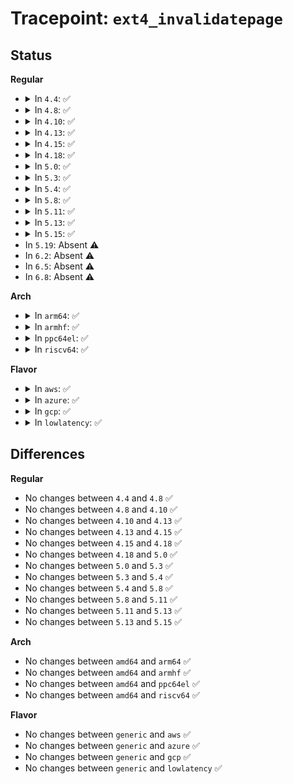 # Tracepoint: <code>ext4_invalidatepage</code>

## Status
<b>Regular</b>
<ul>
<li>
<details>
<summary>In <code>4.4</code>: ✅</summary>

Event:

```c
struct trace_event_raw_ext4_invalidatepage_op {
    struct trace_entry ent;
    dev_t dev;
    ino_t ino;
    long unsigned int index;
    unsigned int offset;
    unsigned int length;
    char __data[0];
};
```
Function:

```c
void trace_event_raw_event_ext4_invalidatepage_op(void *__data, struct page *page, unsigned int offset, unsigned int length);
```
</details>
</li>
<li>
<details>
<summary>In <code>4.8</code>: ✅</summary>

Event:

```c
struct trace_event_raw_ext4_invalidatepage_op {
    struct trace_entry ent;
    dev_t dev;
    ino_t ino;
    long unsigned int index;
    unsigned int offset;
    unsigned int length;
    char __data[0];
};
```
Function:

```c
void trace_event_raw_event_ext4_invalidatepage_op(void *__data, struct page *page, unsigned int offset, unsigned int length);
```
</details>
</li>
<li>
<details>
<summary>In <code>4.10</code>: ✅</summary>

Event:

```c
struct trace_event_raw_ext4_invalidatepage_op {
    struct trace_entry ent;
    dev_t dev;
    ino_t ino;
    long unsigned int index;
    unsigned int offset;
    unsigned int length;
    char __data[0];
};
```
Function:

```c
void trace_event_raw_event_ext4_invalidatepage_op(void *__data, struct page *page, unsigned int offset, unsigned int length);
```
</details>
</li>
<li>
<details>
<summary>In <code>4.13</code>: ✅</summary>

Event:

```c
struct trace_event_raw_ext4_invalidatepage_op {
    struct trace_entry ent;
    dev_t dev;
    ino_t ino;
    long unsigned int index;
    unsigned int offset;
    unsigned int length;
    char __data[0];
};
```
Function:

```c
void trace_event_raw_event_ext4_invalidatepage_op(void *__data, struct page *page, unsigned int offset, unsigned int length);
```
</details>
</li>
<li>
<details>
<summary>In <code>4.15</code>: ✅</summary>

Event:

```c
struct trace_event_raw_ext4_invalidatepage_op {
    struct trace_entry ent;
    dev_t dev;
    ino_t ino;
    long unsigned int index;
    unsigned int offset;
    unsigned int length;
    char __data[0];
};
```
Function:

```c
void trace_event_raw_event_ext4_invalidatepage_op(void *__data, struct page *page, unsigned int offset, unsigned int length);
```
</details>
</li>
<li>
<details>
<summary>In <code>4.18</code>: ✅</summary>

Event:

```c
struct trace_event_raw_ext4_invalidatepage_op {
    struct trace_entry ent;
    dev_t dev;
    ino_t ino;
    long unsigned int index;
    unsigned int offset;
    unsigned int length;
    char __data[0];
};
```
Function:

```c
void trace_event_raw_event_ext4_invalidatepage_op(void *__data, struct page *page, unsigned int offset, unsigned int length);
```
</details>
</li>
<li>
<details>
<summary>In <code>5.0</code>: ✅</summary>

Event:

```c
struct trace_event_raw_ext4_invalidatepage_op {
    struct trace_entry ent;
    dev_t dev;
    ino_t ino;
    long unsigned int index;
    unsigned int offset;
    unsigned int length;
    char __data[0];
};
```
Function:

```c
void trace_event_raw_event_ext4_invalidatepage_op(void *__data, struct page *page, unsigned int offset, unsigned int length);
```
</details>
</li>
<li>
<details>
<summary>In <code>5.3</code>: ✅</summary>

Event:

```c
struct trace_event_raw_ext4_invalidatepage_op {
    struct trace_entry ent;
    dev_t dev;
    ino_t ino;
    long unsigned int index;
    unsigned int offset;
    unsigned int length;
    char __data[0];
};
```
Function:

```c
void trace_event_raw_event_ext4_invalidatepage_op(void *__data, struct page *page, unsigned int offset, unsigned int length);
```
</details>
</li>
<li>
<details>
<summary>In <code>5.4</code>: ✅</summary>

Event:

```c
struct trace_event_raw_ext4_invalidatepage_op {
    struct trace_entry ent;
    dev_t dev;
    ino_t ino;
    long unsigned int index;
    unsigned int offset;
    unsigned int length;
    char __data[0];
};
```
Function:

```c
void trace_event_raw_event_ext4_invalidatepage_op(void *__data, struct page *page, unsigned int offset, unsigned int length);
```
</details>
</li>
<li>
<details>
<summary>In <code>5.8</code>: ✅</summary>

Event:

```c
struct trace_event_raw_ext4_invalidatepage_op {
    struct trace_entry ent;
    dev_t dev;
    ino_t ino;
    long unsigned int index;
    unsigned int offset;
    unsigned int length;
    char __data[0];
};
```
Function:

```c
void trace_event_raw_event_ext4_invalidatepage_op(void *__data, struct page *page, unsigned int offset, unsigned int length);
```
</details>
</li>
<li>
<details>
<summary>In <code>5.11</code>: ✅</summary>

Event:

```c
struct trace_event_raw_ext4_invalidatepage_op {
    struct trace_entry ent;
    dev_t dev;
    ino_t ino;
    long unsigned int index;
    unsigned int offset;
    unsigned int length;
    char __data[0];
};
```
Function:

```c
void trace_event_raw_event_ext4_invalidatepage_op(void *__data, struct page *page, unsigned int offset, unsigned int length);
```
</details>
</li>
<li>
<details>
<summary>In <code>5.13</code>: ✅</summary>

Event:

```c
struct trace_event_raw_ext4_invalidatepage_op {
    struct trace_entry ent;
    dev_t dev;
    ino_t ino;
    long unsigned int index;
    unsigned int offset;
    unsigned int length;
    char __data[0];
};
```
Function:

```c
void trace_event_raw_event_ext4_invalidatepage_op(void *__data, struct page *page, unsigned int offset, unsigned int length);
```
</details>
</li>
<li>
<details>
<summary>In <code>5.15</code>: ✅</summary>

Event:

```c
struct trace_event_raw_ext4_invalidatepage_op {
    struct trace_entry ent;
    dev_t dev;
    ino_t ino;
    long unsigned int index;
    unsigned int offset;
    unsigned int length;
    char __data[0];
};
```
Function:

```c
void trace_event_raw_event_ext4_invalidatepage_op(void *__data, struct page *page, unsigned int offset, unsigned int length);
```
</details>
</li>
<li>
In <code>5.19</code>: Absent ⚠️
</li>
<li>
In <code>6.2</code>: Absent ⚠️
</li>
<li>
In <code>6.5</code>: Absent ⚠️
</li>
<li>
In <code>6.8</code>: Absent ⚠️
</li>
</ul>
<b>Arch</b>
<ul>
<li>
<details>
<summary>In <code>arm64</code>: ✅</summary>

Event:

```c
struct trace_event_raw_ext4_invalidatepage_op {
    struct trace_entry ent;
    dev_t dev;
    ino_t ino;
    long unsigned int index;
    unsigned int offset;
    unsigned int length;
    char __data[0];
};
```
Function:

```c
void trace_event_raw_event_ext4_invalidatepage_op(void *__data, struct page *page, unsigned int offset, unsigned int length);
```
</details>
</li>
<li>
<details>
<summary>In <code>armhf</code>: ✅</summary>

Event:

```c
struct trace_event_raw_ext4_invalidatepage_op {
    struct trace_entry ent;
    dev_t dev;
    ino_t ino;
    long unsigned int index;
    unsigned int offset;
    unsigned int length;
    char __data[0];
};
```
Function:

```c
void trace_event_raw_event_ext4_invalidatepage_op(void *__data, struct page *page, unsigned int offset, unsigned int length);
```
</details>
</li>
<li>
<details>
<summary>In <code>ppc64el</code>: ✅</summary>

Event:

```c
struct trace_event_raw_ext4_invalidatepage_op {
    struct trace_entry ent;
    dev_t dev;
    ino_t ino;
    long unsigned int index;
    unsigned int offset;
    unsigned int length;
    char __data[0];
};
```
Function:

```c
void trace_event_raw_event_ext4_invalidatepage_op(void *__data, struct page *page, unsigned int offset, unsigned int length);
```
</details>
</li>
<li>
<details>
<summary>In <code>riscv64</code>: ✅</summary>

Event:

```c
struct trace_event_raw_ext4_invalidatepage_op {
    struct trace_entry ent;
    dev_t dev;
    ino_t ino;
    long unsigned int index;
    unsigned int offset;
    unsigned int length;
    char __data[0];
};
```
Function:

```c
void trace_event_raw_event_ext4_invalidatepage_op(void *__data, struct page *page, unsigned int offset, unsigned int length);
```
</details>
</li>
</ul>
<b>Flavor</b>
<ul>
<li>
<details>
<summary>In <code>aws</code>: ✅</summary>

Event:

```c
struct trace_event_raw_ext4_invalidatepage_op {
    struct trace_entry ent;
    dev_t dev;
    ino_t ino;
    long unsigned int index;
    unsigned int offset;
    unsigned int length;
    char __data[0];
};
```
Function:

```c
void trace_event_raw_event_ext4_invalidatepage_op(void *__data, struct page *page, unsigned int offset, unsigned int length);
```
</details>
</li>
<li>
<details>
<summary>In <code>azure</code>: ✅</summary>

Event:

```c
struct trace_event_raw_ext4_invalidatepage_op {
    struct trace_entry ent;
    dev_t dev;
    ino_t ino;
    long unsigned int index;
    unsigned int offset;
    unsigned int length;
    char __data[0];
};
```
Function:

```c
void trace_event_raw_event_ext4_invalidatepage_op(void *__data, struct page *page, unsigned int offset, unsigned int length);
```
</details>
</li>
<li>
<details>
<summary>In <code>gcp</code>: ✅</summary>

Event:

```c
struct trace_event_raw_ext4_invalidatepage_op {
    struct trace_entry ent;
    dev_t dev;
    ino_t ino;
    long unsigned int index;
    unsigned int offset;
    unsigned int length;
    char __data[0];
};
```
Function:

```c
void trace_event_raw_event_ext4_invalidatepage_op(void *__data, struct page *page, unsigned int offset, unsigned int length);
```
</details>
</li>
<li>
<details>
<summary>In <code>lowlatency</code>: ✅</summary>

Event:

```c
struct trace_event_raw_ext4_invalidatepage_op {
    struct trace_entry ent;
    dev_t dev;
    ino_t ino;
    long unsigned int index;
    unsigned int offset;
    unsigned int length;
    char __data[0];
};
```
Function:

```c
void trace_event_raw_event_ext4_invalidatepage_op(void *__data, struct page *page, unsigned int offset, unsigned int length);
```
</details>
</li>
</ul>

## Differences
<b>Regular</b>
<ul>
<li>
No changes between <code>4.4</code> and <code>4.8</code> ✅
</li>
<li>
No changes between <code>4.8</code> and <code>4.10</code> ✅
</li>
<li>
No changes between <code>4.10</code> and <code>4.13</code> ✅
</li>
<li>
No changes between <code>4.13</code> and <code>4.15</code> ✅
</li>
<li>
No changes between <code>4.15</code> and <code>4.18</code> ✅
</li>
<li>
No changes between <code>4.18</code> and <code>5.0</code> ✅
</li>
<li>
No changes between <code>5.0</code> and <code>5.3</code> ✅
</li>
<li>
No changes between <code>5.3</code> and <code>5.4</code> ✅
</li>
<li>
No changes between <code>5.4</code> and <code>5.8</code> ✅
</li>
<li>
No changes between <code>5.8</code> and <code>5.11</code> ✅
</li>
<li>
No changes between <code>5.11</code> and <code>5.13</code> ✅
</li>
<li>
No changes between <code>5.13</code> and <code>5.15</code> ✅
</li>
</ul>
<b>Arch</b>
<ul>
<li>
No changes between <code>amd64</code> and <code>arm64</code> ✅
</li>
<li>
No changes between <code>amd64</code> and <code>armhf</code> ✅
</li>
<li>
No changes between <code>amd64</code> and <code>ppc64el</code> ✅
</li>
<li>
No changes between <code>amd64</code> and <code>riscv64</code> ✅
</li>
</ul>
<b>Flavor</b>
<ul>
<li>
No changes between <code>generic</code> and <code>aws</code> ✅
</li>
<li>
No changes between <code>generic</code> and <code>azure</code> ✅
</li>
<li>
No changes between <code>generic</code> and <code>gcp</code> ✅
</li>
<li>
No changes between <code>generic</code> and <code>lowlatency</code> ✅
</li>
</ul>
